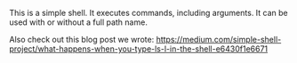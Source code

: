 This is a simple shell. It executes commands, including arguments. It can be used with or without a full path name.

Also check out this blog post we wrote: https://medium.com/simple-shell-project/what-happens-when-you-type-ls-l-in-the-shell-e6430f1e6671